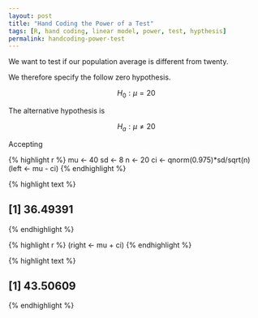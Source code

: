 ```yaml
---
layout: post
title: "Hand Coding the Power of a Test"
tags: [R, hand coding, linear model, power, test, hypthesis]
permalink: handcoding-power-test
---
```


We want to test if our population average is different from twenty.

We therefore specify the follow zero hypothesis.

$$
H_0: \mu = 20
$$

The alternative hypothesis is

$$
H_a: \mu \neq 20
$$


Accepting   



{% highlight r %}
mu <- 40
sd <- 8
n  <- 20 
ci <- qnorm(0.975)*sd/sqrt(n)
(left <- mu - ci)
{% endhighlight %}



{% highlight text %}
## [1] 36.49391
{% endhighlight %}



{% highlight r %}
(right <- mu + ci)
{% endhighlight %}



{% highlight text %}
## [1] 43.50609
{% endhighlight %}
